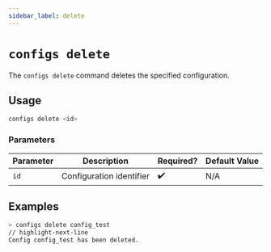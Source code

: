 ```yaml
---
sidebar_label: delete
---
```


# `configs delete`

The `configs delete` command deletes the specified configuration.

## Usage

```bash
configs delete <id>
```

### Parameters

| Parameter | Description              | Required? | Default Value |
| --------- | ------------------------ | --------- | ------------- |
| `id`      | Configuration identifier | ✔️        | N/A           |

## Examples

```bash
> configs delete config_test
// highlight-next-line
Config config_test has been deleted.
```
